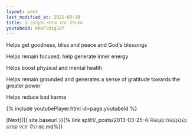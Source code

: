 ```yaml
---
layout: post
last_modified_at: 2021-03-30
title: ଓଁ ଅବହୁବେ ନମାହ ୧୦୮ ଟିମଏସ
youtubeId: kheFlUigJ2Y
---
```

 
 
Helps get goodness, bliss and peace and God's blessings
 
Helps remain focused, help generate inner energy 
 
Helps boost physical and mental health 
 
Helps remain grounded and generates a sense of gratitude towards the greater power 
 
Helps reduce bad karma
 
 
 
 


{% include youtubePlayer.html id=page.youtubeId %}
 
[Next]({{ site.baseurl }}{% link  split1/_posts/2013-03-25-ଓଁ ନିଧ୍ୟେ ଅବ୍ୟୟୟା ନମାହ ୧୦୮ ଟିମଏସ.md%})
 
